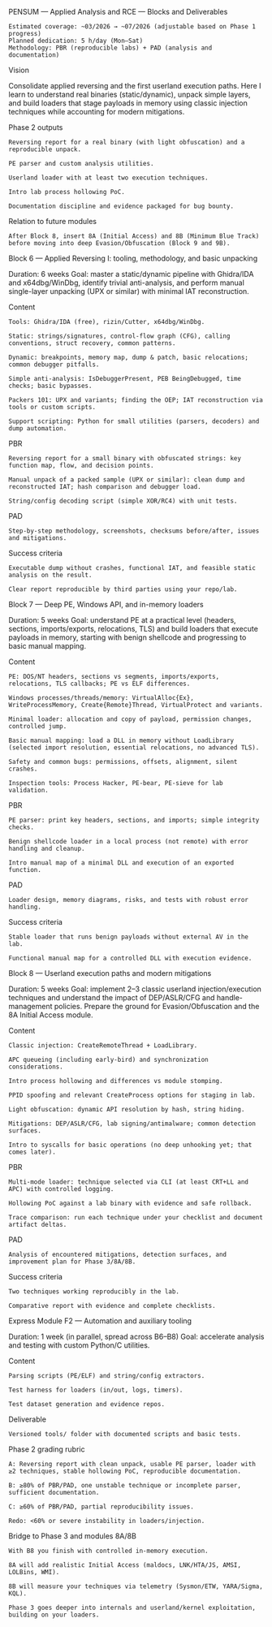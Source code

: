 PENSUM — Applied Analysis and RCE — Blocks and Deliverables

    Estimated coverage: ~03/2026 → ~07/2026 (adjustable based on Phase 1 progress)
    Planned dedication: 5 h/day (Mon–Sat)
    Methodology: PBR (reproducible labs) + PAD (analysis and documentation)

Vision

Consolidate applied reversing and the first userland execution paths. Here I learn to understand real binaries (static/dynamic), unpack simple layers, and build loaders that stage payloads in memory using classic injection techniques while accounting for modern mitigations.

Phase 2 outputs

    Reversing report for a real binary (with light obfuscation) and a reproducible unpack.

    PE parser and custom analysis utilities.

    Userland loader with at least two execution techniques.

    Intro lab process hollowing PoC.

    Documentation discipline and evidence packaged for bug bounty.

Relation to future modules

    After Block 8, insert 8A (Initial Access) and 8B (Minimum Blue Track) before moving into deep Evasion/Obfuscation (Block 9 and 9B).

Block 6 — Applied Reversing I: tooling, methodology, and basic unpacking

Duration: 6 weeks
Goal: master a static/dynamic pipeline with Ghidra/IDA and x64dbg/WinDbg, identify trivial anti-analysis, and perform manual single-layer unpacking (UPX or similar) with minimal IAT reconstruction.

Content

    Tools: Ghidra/IDA (free), rizin/Cutter, x64dbg/WinDbg.

    Static: strings/signatures, control-flow graph (CFG), calling conventions, struct recovery, common patterns.

    Dynamic: breakpoints, memory map, dump & patch, basic relocations; common debugger pitfalls.

    Simple anti-analysis: IsDebuggerPresent, PEB BeingDebugged, time checks; basic bypasses.

    Packers 101: UPX and variants; finding the OEP; IAT reconstruction via tools or custom scripts.

    Support scripting: Python for small utilities (parsers, decoders) and dump automation.

PBR

    Reversing report for a small binary with obfuscated strings: key function map, flow, and decision points.

    Manual unpack of a packed sample (UPX or similar): clean dump and reconstructed IAT; hash comparison and debugger load.

    String/config decoding script (simple XOR/RC4) with unit tests.

PAD

    Step-by-step methodology, screenshots, checksums before/after, issues and mitigations.

Success criteria

    Executable dump without crashes, functional IAT, and feasible static analysis on the result.

    Clear report reproducible by third parties using your repo/lab.

Block 7 — Deep PE, Windows API, and in-memory loaders

Duration: 5 weeks
Goal: understand PE at a practical level (headers, sections, imports/exports, relocations, TLS) and build loaders that execute payloads in memory, starting with benign shellcode and progressing to basic manual mapping.

Content

    PE: DOS/NT headers, sections vs segments, imports/exports, relocations, TLS callbacks; PE vs ELF differences.

    Windows processes/threads/memory: VirtualAlloc{Ex}, WriteProcessMemory, Create{Remote}Thread, VirtualProtect and variants.

    Minimal loader: allocation and copy of payload, permission changes, controlled jump.

    Basic manual mapping: load a DLL in memory without LoadLibrary (selected import resolution, essential relocations, no advanced TLS).

    Safety and common bugs: permissions, offsets, alignment, silent crashes.

    Inspection tools: Process Hacker, PE-bear, PE-sieve for lab validation.

PBR

    PE parser: print key headers, sections, and imports; simple integrity checks.

    Benign shellcode loader in a local process (not remote) with error handling and cleanup.

    Intro manual map of a minimal DLL and execution of an exported function.

PAD

    Loader design, memory diagrams, risks, and tests with robust error handling.

Success criteria

    Stable loader that runs benign payloads without external AV in the lab.

    Functional manual map for a controlled DLL with execution evidence.

Block 8 — Userland execution paths and modern mitigations

Duration: 5 weeks
Goal: implement 2–3 classic userland injection/execution techniques and understand the impact of DEP/ASLR/CFG and handle-management policies. Prepare the ground for Evasion/Obfuscation and the 8A Initial Access module.

Content

    Classic injection: CreateRemoteThread + LoadLibrary.

    APC queueing (including early-bird) and synchronization considerations.

    Intro process hollowing and differences vs module stomping.

    PPID spoofing and relevant CreateProcess options for staging in lab.

    Light obfuscation: dynamic API resolution by hash, string hiding.

    Mitigations: DEP/ASLR/CFG, lab signing/antimalware; common detection surfaces.

    Intro to syscalls for basic operations (no deep unhooking yet; that comes later).

PBR

    Multi-mode loader: technique selected via CLI (at least CRT+LL and APC) with controlled logging.

    Hollowing PoC against a lab binary with evidence and safe rollback.

    Trace comparison: run each technique under your checklist and document artifact deltas.

PAD

    Analysis of encountered mitigations, detection surfaces, and improvement plan for Phase 3/8A/8B.

Success criteria

    Two techniques working reproducibly in the lab.

    Comparative report with evidence and complete checklists.

Express Module F2 — Automation and auxiliary tooling

Duration: 1 week (in parallel, spread across B6–B8)
Goal: accelerate analysis and testing with custom Python/C utilities.

Content

    Parsing scripts (PE/ELF) and string/config extractors.

    Test harness for loaders (in/out, logs, timers).

    Test dataset generation and evidence repos.

Deliverable

    Versioned tools/ folder with documented scripts and basic tests.

Phase 2 grading rubric

    A: Reversing report with clean unpack, usable PE parser, loader with ≥2 techniques, stable hollowing PoC, reproducible documentation.

    B: ≥80% of PBR/PAD, one unstable technique or incomplete parser, sufficient documentation.

    C: ≥60% of PBR/PAD, partial reproducibility issues.

    Redo: <60% or severe instability in loaders/injection.

Bridge to Phase 3 and modules 8A/8B

    With B8 you finish with controlled in-memory execution.

    8A will add realistic Initial Access (maldocs, LNK/HTA/JS, AMSI, LOLBins, WMI).

    8B will measure your techniques via telemetry (Sysmon/ETW, YARA/Sigma, KQL).

    Phase 3 goes deeper into internals and userland/kernel exploitation, building on your loaders.
